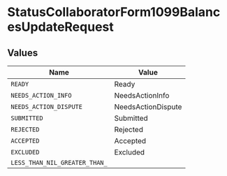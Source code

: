 # StatusCollaboratorForm1099BalancesUpdateRequest


## Values

| Name                          | Value                         |
| ----------------------------- | ----------------------------- |
| `READY`                       | Ready                         |
| `NEEDS_ACTION_INFO`           | NeedsActionInfo               |
| `NEEDS_ACTION_DISPUTE`        | NeedsActionDispute            |
| `SUBMITTED`                   | Submitted                     |
| `REJECTED`                    | Rejected                      |
| `ACCEPTED`                    | Accepted                      |
| `EXCLUDED`                    | Excluded                      |
| `LESS_THAN_NIL_GREATER_THAN_` | <nil>                         |
